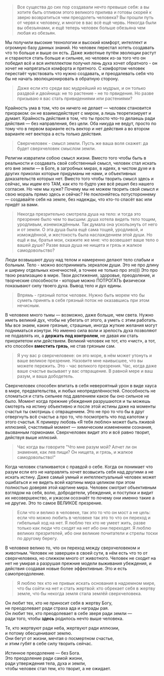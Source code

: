> Все существа до сих пор создавали нечто превыше себя: а вы хотите быть отливом этого великого прилива и готовы скорей к зверю возвратиться чем преодолеть человека? Вы прошли путь от червя к человеку, и многое в вас всё ещё червь. Некогда были вы обезъянами, и ещё теперь человек больше обезьяна чем любая из обезьян.

Мы получили высокие технологии и высокий комфорт, интеллект и огромную базу данных знаний. Но человек перестал хотеть создавать что то больше и выше он есть. Даже животные путём эволюции растут и стараются стать больше и сильнее, но человек из-за того что он победил всё и вся интеллектом получил лень духа хочет обратного - он хочет не напрягаться комфорта и прятного. С комфортом человек перестаёт чувствовать что нужно создавать, и преодалевать себя что бы не начать эволюционировать в обратную сторону.

> Даже если кто среди вас мудрейший из мудрых, и он только раздвой и двойница: не то растение - не то првидение. Но разве призываю я вас стать привидениями или растениями?

Крайность ума в том, что он ничего не делает — человек становится призраком: он не взаимодействует с миром, а лишь теоретизирует и думает. Крайность действия в том, что ты просто что-то делаешь ради действия — без направления, без цели. Оба никуда не ведут, просто по тому что в первом варианте есть вектор и нет действия а во втором варианте нет вектора а есть только действия.

> Сверхчеловек - смысл земли. Пусть же ваша воля скажет: да будет сверхчеловек смыслом земли.

Религии извратили собою смысл жизни. Вместо того чтобы быть в реальности и создавать свой собственный смысл, человек стал искать его вне земли — в Боге, в загробных мирах, в идеях, в чистом духе и в других приколах которые придуманы не нами, и объективных доказательств которых нет. Вместо того чтобы творить смысл здесь и сейчас, мы ищем его ТАМ, как кто то будто уже всё решил без нашего согласия. Но чем мы хуже? Почему мы не можем творить свой смысл и свою мораль прямо здесь и сейчас? Не поклоняйтесь потустороннему — создавайте себя на земле, без надежды, что кто-то спасёт вас или придёт за вами.

> Некогда презрительно смотрела душа на тело: и тогда это презрение было чем то высшим: душа хотела видеть тело тощим, уродливым, изнемождённым. Так думала она ускользнуть от него и от земли. О эта душа была ещё сама тощей, уродливой, и измождённой, и жестокость была наслаждением этой души. Но ещё и вы, братья мои, скажите же мне: что возвешает ваше тело о вашей душе? Разве ваша душа не нищета и грязь и жалкое самодовольство?

Люди возвышают душу над телом и намеренно делают тело слабым и больным. Тело - можно воспринимать зеркалом души. Это не про длину и ширину отдельных конечностей, а точнее не только про это))) Это про твою реализацию в мире. Твои достижения, здоровье, преодоление, и творческие способности - которые можно ПОТРОГАТЬ физически показывают силу твоего духа. Вывод тело и дух едины.

> Впрямь - грязный поток человек. Нужно быть морем что бы суметь принять в себя грязный поток не оказавшись при этом нечисным.

В человеке много тьмы — возможно, даже больше, чем света. Нужно иметь великий дух, чтобы не убегать от этого, а уметь с этим работать. Мы все знаем, какие грязные, страшные, иногда жуткие желания могут подниматься изнутри. Но именно сила воли и зрелость духа позволяют не подавлять их, а **держать под контролем**, не давая им стать приоритетом или действием. Великий человек не тот, кто «чист», а тот, кто способен **вместить грязь**, не став грязным сам.

> Я учу вас р сверхчеловеке: он это море, в нём может утонуть и ваше великое презрение. Назовите мне наивысшее, что вы можете пережить. Это - час великого презрения. Час, когда даже ваше счастье вызывает у вас отвращение. В равной мере и ваш разум, и ваша дободетель.

Сверхчеловек способен впитать в себя невероятный урон в виде хауса в мире, предвательства, и любых неопределённостей. Способность не сломаться и стать сильнее под давлением какое бы оно сильное не было. Момент когда прежние убеждения разрушаются и ты можешь смотерть на истину объективно и после этой истины даже на моменты счастья ты смотришь с отвращением. Это не про то что бы в друг отвергнуть всё счастье а про то, что посмотреть что под капотом у этого счастья. К примеру любовь «Я тебя люблю» может быть лживой иллюзией, счастливый момент — химическим изменением сознания, вызванным гормонами. Сверхчеловек видит это и всё равно творит, действуя выше иллюзий.

> Час когда вы говорите "Что мне разум мой? Алчет ли он знамения, как лев пищи? Он нищета, и грязь, и жалкое самодовольство!"

Когда человек сталкивается с правдой о себе. Когда он понимает что разум если его не направлять хочет возвысить себя над другими а не искать истину. Даже самый умный и интеллектуальный человек может ошибаться и не видеть всей картины мира целиком при этом полностью доверяя этой картине мира. Человек смотрит объективным взглядом на себя, волю, добродетели, убеждения, и поступки и видит их несовершенство, и ужасом осознаёт то почему они именно такие а не другие. Это то самое ВЕЛИКОЕ презрение.

> Если что и велико в человеке, так это то что он мост а не цель: если что можно любить в человеке так это то что он переход и гибельный ход на нет. Я люблю тех кто не умеет жить, разве только как люди что сходят на нет ибо они переходят. Я люблю великих презрителей, ибо они великие почитатели и стрелы тоски по другому берегу.

В человеке велико то, что он переход между сверхчеловеком и животным. Человек не завершен в своей сути, в нём есть что то от сверхчеловека, но слижком много от животного. Человек не сходит на нет не умирая а разрушая прежние модели выживания убеждения, и действия создавая новые более эффективные. Это и есть самопреодоление.

> Я люблю тех кто не привык искать основания в надземном мире, что бы сойти на нет и стать жертвой: кто обрекает себя в жертву земле, что бы некогда земля стала землёй сверхчеловека.

Он любит тех, кто не приносит себя в жертву Богу,  
не преодолевает ради страха ада и награды рая.  
Он любит тех, кто преодолевает в себе зверя ради земли —  
ради того, чтобы **здесь** родилось нечто выше человека.

Те, кто жертвуют ради неба, жертвуют ради иллюзии,  
и потому обесценивают землю.  
Они бегут от жизни, мечтая о посмертном счастье,  
и этим губят в себе силу творить сейчас.

Истинное преодоление — без Бога.  
Это преодоление ради самой жизни,  
ради утверждения тела, духа и земли,  
чтобы человек стал тем, кто творит, а не ожидает.

